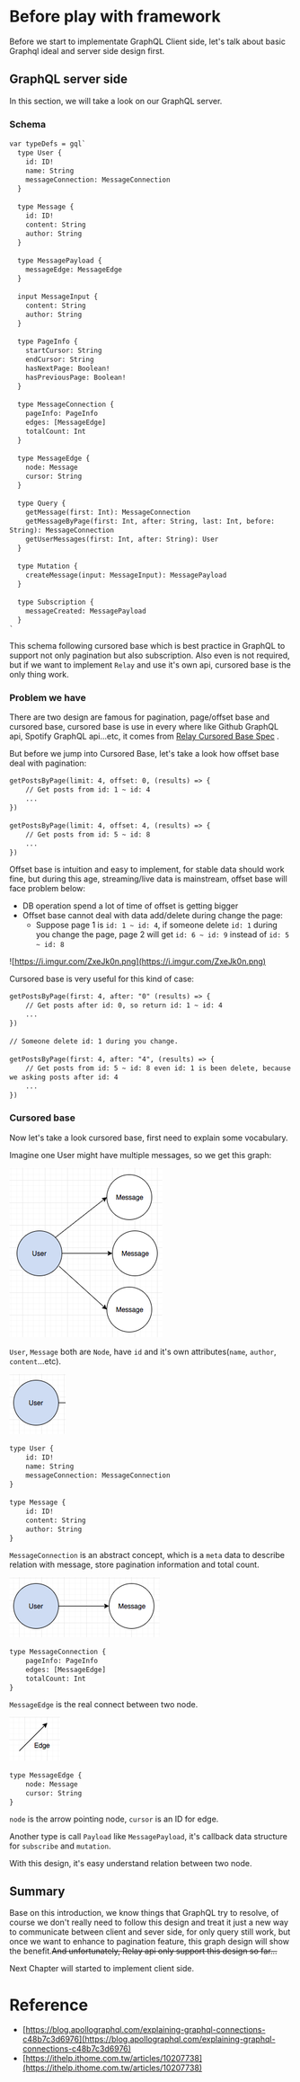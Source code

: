 # Before play with framework

Before we start to implementate GraphQL Client side, let's talk about basic Graphql ideal and server side design first.

## GraphQL server side

In this section, we will take a look on our GraphQL server.

### Schema

```
var typeDefs = gql`
  type User {
    id: ID!
    name: String
    messageConnection: MessageConnection
  }

  type Message {
    id: ID!
    content: String
    author: String
  }

  type MessagePayload {
    messageEdge: MessageEdge
  }

  input MessageInput {
    content: String
    author: String
  }

  type PageInfo {
    startCursor: String
    endCursor: String
    hasNextPage: Boolean!
    hasPreviousPage: Boolean!
  }

  type MessageConnection {
    pageInfo: PageInfo
    edges: [MessageEdge]
    totalCount: Int
  }

  type MessageEdge {
    node: Message
    cursor: String
  }

  type Query {
    getMessage(first: Int): MessageConnection
    getMessageByPage(first: Int, after: String, last: Int, before: String): MessageConnection
    getUserMessages(first: Int, after: String): User
  }

  type Mutation {
    createMessage(input: MessageInput): MessagePayload
  }

  type Subscription {
    messageCreated: MessagePayload
  }
`
```

This schema following cursored base which is best practice in GraphQL to support not only pagination but also subscription. Also even is not required, but if we want to implement `Relay` and use it's own api, cursored base is the only thing work.

### Problem we have

There are two design are famous for pagination, page/offset base and cursored base, cursored base is use in every where like Github GraphQL api, Spotify GraphQL api...etc, it comes from [Relay Cursored Base Spec](https://facebook.github.io/relay/graphql/connections.htm)
.

But before we jump into Cursored Base, let's take a look how offset base deal with pagination:

```
getPostsByPage(limit: 4, offset: 0, (results) => {
	// Get posts from id: 1 ~ id: 4
	...
})

getPostsByPage(limit: 4, offset: 4, (results) => {
	// Get posts from id: 5 ~ id: 8
	...
})
```

Offset base is intuition and easy to implement, for stable data should work fine, but during this age, streaming/live data is mainstream, offset base will face problem below:

 - DB operation spend a lot of time of offset is getting bigger
 - Offset base cannot deal with data add/delete during change the page:
	- Suppose page 1 is `id: 1 ~ id: 4`, if someone delete `id: 1` during you change the page, page 2 will get `id: 6 ~ id: 9` instead of `id: 5 ~ id: 8`

 ![https://i.imgur.com/ZxeJk0n.png](https://i.imgur.com/ZxeJk0n.png)
 
Cursored base is very useful for this kind of case:

```
getPostsByPage(first: 4, after: "0" (results) => {
	// Get posts after id: 0, so return id: 1 ~ id: 4
	...
})

// Someone delete id: 1 during you change.

getPostsByPage(first: 4, after: "4", (results) => {
	// Get posts from id: 5 ~ id: 8 even id: 1 is been delete, because we asking posts after id: 4
	...
})
```
### Cursored base

Now let's take a look cursored base, first need to explain some vocabulary.

Imagine one User might have multiple messages, so we get this graph:

![user-message](../gitbook/images/user-message.png)

`User`, `Message` both are `Node`, have `id` and it's own attributes(`name`, `author`, `content`...etc).

![node](../gitbook/images/node.png)

```
type User {
	id: ID!
	name: String
	messageConnection: MessageConnection
}

type Message {
    id: ID!
    content: String
    author: String
}
```

`MessageConnection` is an abstract concept, which is a `meta` data to describe relation with message, store pagination information and total count.

![message-connection](../gitbook/images/message-connection.png)

```
type MessageConnection {
    pageInfo: PageInfo
    edges: [MessageEdge]
    totalCount: Int
}
```

`MessageEdge` is the real connect between two node.

![message-edge](../gitbook/images/message-edge.png)

```
type MessageEdge {
    node: Message
    cursor: String
}
```

`node` is the arrow pointing node, `cursor` is an ID for edge.

Another type is call `Payload` like `MessagePayload`, it's callback data structure for `subscribe` and `mutation`.

With this design, it's easy understand relation between two node.

## Summary

Base on this introduction, we know things that GraphQL try to resolve, of course we don't really need to follow this design and treat it just a new way to communicate between client and sever side, for only query still work, but once we want to enhance to pagination feature, this graph design will show the benefit.<del>And unfortunately, Relay api only support this design so far...</del>

Next Chapter will started to implement client side.

# Reference

- [https://blog.apollographql.com/explaining-graphql-connections-c48b7c3d6976](https://blog.apollographql.com/explaining-graphql-connections-c48b7c3d6976)
- [https://ithelp.ithome.com.tw/articles/10207738](https://ithelp.ithome.com.tw/articles/10207738)




